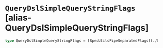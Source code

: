 # `QueryDslSimpleQueryStringFlags` [alias-QueryDslSimpleQueryStringFlags]
```typescript
type QueryDslSimpleQueryStringFlags = [SpecUtilsPipeSeparatedFlags](./SpecUtilsPipeSeparatedFlags.md)<[QueryDslSimpleQueryStringFlag](./QueryDslSimpleQueryStringFlag.md)>;
```
